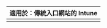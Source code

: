 |                            適用於：傳統入口網站的 Intune                            |
|------------------------------------------------------------------------------------------------|
|                                                                                                |

